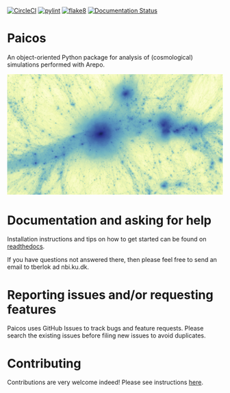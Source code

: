 [![CircleCI](https://dl.circleci.com/status-badge/img/gh/tberlok/paicos/tree/main.svg?style=svg&circle-token=dbdb37aa907d919a167a8ef5ccf197c0d358c300)](https://dl.circleci.com/status-badge/redirect/gh/tberlok/paicos/tree/main)
[![pylint](https://github.com/tberlok/paicos/actions/workflows/pylint.yml/badge.svg)](
https://github.com/tberlok/paicos/actions/workflows/pylint.yml)
[![flake8](https://github.com/tberlok/paicos/actions/workflows/flake8.yml/badge.svg)](
https://github.com/tberlok/paicos/actions/workflows/flake8.yml)
[![Documentation Status](https://readthedocs.org/projects/paicos/badge/?version=latest)](https://paicos.readthedocs.io/en/latest/?badge=latest)


# Paicos

An object-oriented Python package for analysis of (cosmological) simulations performed
with Arepo.

<img src="images/Z24_snap130_wide_projection_notnested.jpg" width="auto">


# Documentation and asking for help

Installation instructions and tips on how to get started can be found
on [readthedocs](https://paicos.readthedocs.io/en/latest/?badge=latest).

If you have questions not answered there, then please feel free to send an email to tberlok ad nbi.ku.dk.

# Reporting issues and/or requesting features
Paicos uses GitHub Issues to track bugs and feature requests. Please search the existing issues before filing new issues to avoid duplicates.

# Contributing 
Contributions are very welcome indeed! Please see instructions [here](https://github.com/tberlok/paicos/blob/main/.github/CONTRIBUTING.md).


